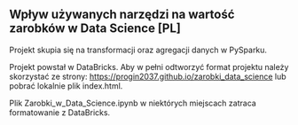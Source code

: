 ## Wpływ używanych narzędzi na wartość zarobków w Data Science [PL]
Projekt skupia się na transformacji oraz agregacji danych w PySparku.

Projekt powstał w DataBricks. Aby w pełni odtworzyć format projektu należy skorzystać ze strony: https://progin2037.github.io/zarobki_data_science lub pobrać lokalnie plik index.html.

Plik Zarobki_w_Data_Science.ipynb w niektórych miejscach zatraca formatowanie z DataBricks.
